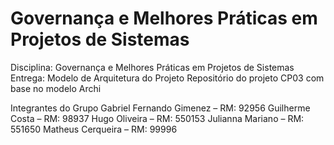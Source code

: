 # Governança e Melhores Práticas em Projetos de Sistemas
Disciplina: Governança e Melhores Práticas em Projetos de Sistemas
Entrega: Modelo de Arquitetura do Projeto
Repositório do projeto CP03 com base no modelo Archi

Integrantes do Grupo
Gabriel Fernando Gimenez – RM: 92956
Guilherme Costa – RM: 98937
Hugo Oliveira – RM: 550153
Julianna Mariano – RM: 551650
Matheus Cerqueira – RM: 99996
